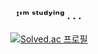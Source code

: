 <div align="center">

  <h3>

   ᴵ'ᵐ ˢᵗᵘᵈʸⁱⁿᵍ . . .

  </h3>

   [![Solved.ac
   프로필](http://mazassumnida.wtf/api/mini/generate_badge?boj=oyu1vv)](https://solved.ac/oyu1vv)
  
</div>
